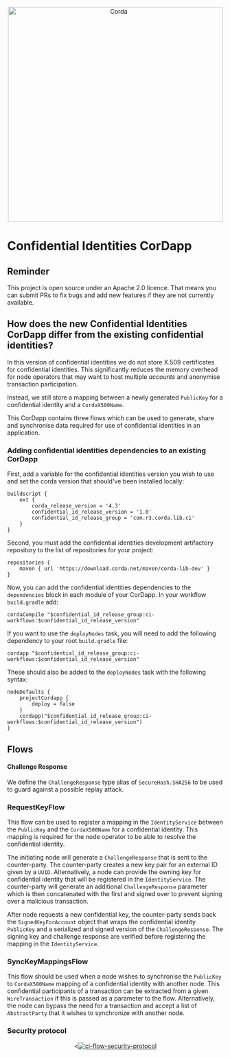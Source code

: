 <p align="center">
    <img src="https://www.corda.net/wp-content/uploads/2016/11/fg005_corda_b.png" alt="Corda" width="500">
</p>

# Confidential Identities CorDapp

## Reminder

This project is open source under an Apache 2.0 licence. That means you
can submit PRs to fix bugs and add new features if they are not currently
available.

## How does the new Confidential Identities CorDapp differ from the existing confidential identities?

In this version of confidential identities we do not store X.509 certificates for confidential identities. This 
significantly reduces the memory overhead for node operators that may want to host multiple _accounts_ and anonymise 
transaction participation. 

Instead, we still store a mapping between a newly generated `PublicKey` for a confidential identity and a `CordaX500Name`. 

This CorDapp contains three flows which can be used to generate, share and synchronise data required for use of confidential
identities in an application. 

### Adding confidential identities dependencies to an existing CorDapp

First, add a variable for the confidential identities version you wish to use and set the corda version that should've been 
installed locally:

    buildscript {
        ext {
            corda_release_version = '4.3'
            confidential_id_release_version = '1.0'
            confidential_id_release_group = 'com.r3.corda.lib.ci'
        }
    }

Second, you must add the confidential identities development artifactory repository to the
list of repositories for your project:

    repositories {
        maven { url 'https://download.corda.net/maven/corda-lib-dev' }
    }

Now, you can add the confidential identities dependencies to the `dependencies` block
in each module of your CorDapp. In your workflow `build.gradle` add:

    cordaCompile "$confidential_id_release_group:ci-workflows:$confidential_id_release_version"

If you want to use the `deployNodes` task, you will need to add the
following dependency to your root `build.gradle` file:

    cordapp "$confidential_id_release_group:ci-workflows:$confidential_id_release_version"

These should also be added to the `deployNodes` task with the following syntax:

    nodeDefaults {
        projectCordapp {
            deploy = false
        }
        cordapp("$confidential_id_release_group:ci-workflows:$confidential_id_release_version")
    }

## Flows 

#### Challenge Response 

We define the `ChallengeResponse` type alias of `SecureHash.SHA256` to be used to guard against a possible replay attack. 

### RequestKeyFlow

This flow can be used to register a mapping in the `IdentityService` between the `PublicKey` and the `CordaX500Name` for 
a confidential identity. This mapping is required for the node operator to be able to resolve the confidential identity. 

The initiating node will generate a `ChallengeResponse` that is sent to the counter-party. The counter-party creates a
new key pair for an external ID given by a `UUID`. Alternatively, a node can provide the owning key for 
confidential identity that will be registered in the `IdentityService`. The counter-party will generate an additional ``ChallengeResponse``
parameter which is then concatenated with the first and signed over to prevent signing over a malicious transaction. 

After node requests a new confidential key, the counter-party sends back the `SignedKeyForAccount` object that 
wraps the confidential identity `PublicKey` and a serialized and signed version of the `ChallengeResponse`.  The signing key 
and challenge response are verified before registering the mapping in the `IdentityService`.

### SyncKeyMappingsFlow

This flow should be used when a node wishes to synchronise the `PublicKey` to `CordaX500Name` mapping of a confidential 
identity with another node. This confidential participants of a transaction can be extracted from a given `WireTransaction` 
if this is passed as a parameter to the flow. Alternatively, the node can bypass the need for a transaction and accept a
list of `AbstractParty` that it wishes to synchronize with another node. 

### Security protocol

<p align="center">
<<a href="https://ibb.co/bN1ndpj"><img src="https://i.ibb.co/nQrSkhq/ci-flow-security-protocol.png" alt="ci-flow-security-protocol" border="0"></a>
</p>


